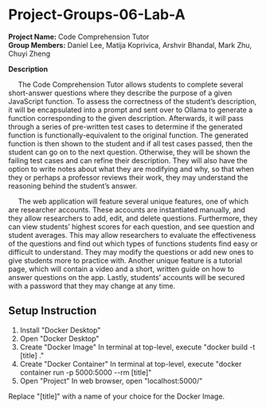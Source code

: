 # Project-Groups-06-Lab-A

**Project Name:** Code Comprehension Tutor  
**Group Members:** Daniel Lee, Matija Koprivica, Arshvir Bhandal, Mark Zhu, Chuyi Zheng  

**Description**

&nbsp;&nbsp;&nbsp;&nbsp; The Code Comprehension Tutor allows students to complete several short-answer questions where they describe the purpose of a given JavaScript function. To assess the correctness of the student’s description, it will be encapsulated into a prompt and sent over to Ollama to generate a function corresponding to the given description. Afterwards, it will pass through a series of pre-written test cases to determine if the generated function is functionally-equivalent to the original function. The generated function is then shown to the student and if all test cases passed, then the student can go on to the next question. Otherwise, they will be shown the failing test cases and can refine their description. They will also have the option to write notes about what they are modifying and why, so that when they or perhaps a professor reviews their work, they may understand the reasoning behind the student’s answer.  

&nbsp;&nbsp;&nbsp;&nbsp; The web application will feature several unique features, one of which are researcher accounts. These accounts are instantiated manually, and they allow researchers to add, edit, and delete questions. Furthermore, they can view students’ highest scores for each question, and see question and student averages. This may allow researchers to evaluate the effectiveness of the questions and find out which types of functions students find easy or difficult to understand. They may modify the questions or add new ones to give students more to practice with. Another unique feature is a tutorial page, which will contain a video and a short, written guide on how to answer questions on the app. Lastly, students’ accounts will be secured with a password that they may change at any time.

## Setup Instruction

1) Install "Docker Desktop"
2) Open "Docker Desktop"
3) Create "Docker Image"      In terminal at top-level, execute "docker build -t [title] ."
4) Create "Docker Container"  In terminal at top-level, execute "docker container run -p 5000:5000 --rm [title]"
6) Open "Project"             In web browser, open "localhost:5000/"

Replace "[title]" with a name of your choice for the Docker Image.
